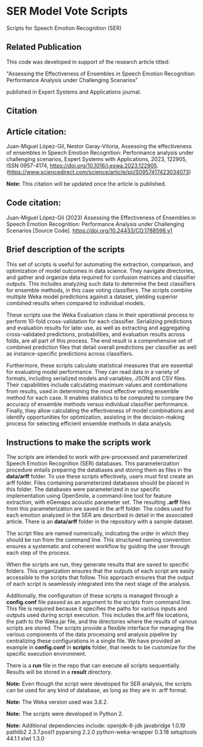 # SER Model Vote Scripts

Scripts for Speech Emotion Recognition (SER)

## Related Publication

This code was developed in support of the research article titled:

"Assessing the Effectiveness of Ensembles in Speech Emotion Recognition: Performance Analysis under Challenging Scenarios"

published in Expert Systems and Applications journal.


## Citation

## Article citation:
Juan-Miguel López-Gil, Nestor Garay-Vitoria,
Assessing the effectiveness of ensembles in Speech Emotion Recognition: Performance analysis under challenging scenarios,
Expert Systems with Applications,
2023,
122905,
ISSN 0957-4174,
https://doi.org/10.1016/j.eswa.2023.122905.
(https://www.sciencedirect.com/science/article/pii/S0957417423034073)

**Note:** This citation will be updated once the article is published.

## Code citation:

Juan-Miguel López-Gil (2023) Assessing the Effectiveness of Ensembles in Speech Emotion Recognition: Performance Analysis under Challenging Scenarios [Source Code]. https://doi.org/10.24433/CO.1788598.v1


## Brief description of the scripts

This set of scripts is useful for automating the extraction, comparison, and optimization of model outcomes in data science. They navigate directories, and gather and organize data required for confusion matrices and classifier outputs. This includes analyzing such data to determine the best classifiers for ensemble methods, in this case voting classifiers. The scripts combine multiple Weka model predictions against a dataset, yielding superior combined results when compared to individual models.

These scripts use the Weka Evaluation class in their operational process to perform 10-fold cross-validation for each classifier. Serializing predictions and evaluation results for later use, as well as extracting and aggregating cross-validated predictions, probabilities, and evaluation results across folds, are all part of this process. The end result is a comprehensive set of combined prediction files that detail overall predictions per classifier as well as instance-specific predictions across classifiers.

Furthermore, these scripts calculate statistical measures that are essential for evaluating model performance. They can read data in a variety of formats, including serialized models and variables, JSON and CSV files. Their capabilities include calculating maximum values and combinations from results, used in determining the most effective voting ensemble method for each case. It enables statistics to be computed to compare the accuracy of ensemble methods versus individual classifier performance. Finally, they allow calculating the effectiveness of model combinations and identify opportunities for optimization, assisting in the decision-making process for selecting efficient ensemble methods in data analysis.

## Instructions to make the scripts work

The scripts are intended to work with pre-processed and parameterized Speech Emotion Recognition (SER) databases. This parameterization procedure entails preparing the databases and storing them as files in the **data/arff** folder. To use these scripts effectively, users must first create an arff folder. Files containing parameterized databases should be placed in this folder. The databases were parameterized in our specific implementation using OpenSmile, a command-line tool for feature extraction, with eGemaps acoustic parameter set. The resulting **.arff** files from this parameterization are saved in the arff folder. The codes used for each emotion analyzed in the SER are described in detail in the associated article. There is an **data/arff** folder in the repository with a sample dataset.

The script files are named numerically, indicating the order in which they should be run from the command line. This structured naming convention ensures a systematic and coherent workflow by guiding the user through each step of the process.

When the scripts are run, they generate results that are saved to specific folders. This organization ensures that the outputs of each script are easily accessible to the scripts that follow. This approach ensures that the output of each script is seamlessly integrated into the next stage of the analysis.

Additionally, the configuration of these scripts is managed through a **config.conf** file passed as an argument to the scripts from command line. This file is required because it specifies the paths for various inputs and outputs used during script execution. This includes the.arff file locations, the path to the Weka.jar file, and the directories where the results of various scripts are stored. The scripts provide a flexible interface for managing the various components of the data processing and analysis pipeline by centralizing these configurations in a single file. We have provided an example in **config.conf** in **scripts** folder, that needs to be customize for the specific execution environment. 

There is a **run** file in the repo that can execute all scripts sequentially. Results will be stored in a **result** directory.

 

**Note:** Even though the script were developed for SER analysis, the scripts can be used for any kind of database, as long as they are in .arff format.

**Note:** The Weka version used was 3.8.2. 

**Note:** The scripts were developed in Python 2.

**Note:** Additional dependencies include:
openjdk-8-jdk
javabridge 1.0.19
pathlib2 2.3.7.post1
pyparsing 2.2.0
python-weka-wrapper 0.3.18
setuptools 44.1.1
xlwt 1.3.0

